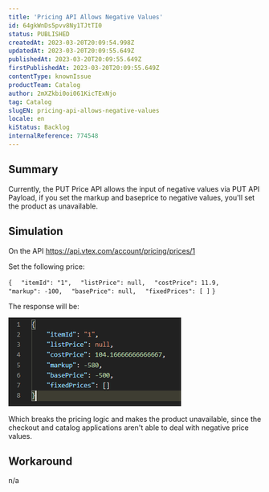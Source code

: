 ```yaml
---
title: 'Pricing API Allows Negative Values'
id: 64gkWnDs5pvv8Ny1TJtTI0
status: PUBLISHED
createdAt: 2023-03-20T20:09:54.998Z
updatedAt: 2023-03-20T20:09:55.649Z
publishedAt: 2023-03-20T20:09:55.649Z
firstPublishedAt: 2023-03-20T20:09:55.649Z
contentType: knownIssue
productTeam: Catalog
author: 2mXZkbi0oi061KicTExNjo
tag: Catalog
slugEN: pricing-api-allows-negative-values
locale: en
kiStatus: Backlog
internalReference: 774548
---
```


## Summary


Currently, the PUT Price API allows the input of negative values via PUT API Payload, if you set the markup and baseprice to negative values, you'll set the product as unavailable.




##

## Simulation


On the API https://api.vtex.com/account/pricing/prices/1

Set the following price:

`{`
`  "itemId": "1",`
`  "listPrice": null,`
`  "costPrice": 11.9,`
`  "markup": -100,`
`  "basePrice": null,`
`  "fixedPrices": [ ]`
`}`

The response will be:

 ![](https://raw.githubusercontent.com/vtexdocs/help-center-content/refs/heads/main/docs/en/known-issues/Catalog/pricing-api-allows-negative-values_1.png)

Which breaks the pricing logic and makes the product unavailable, since the checkout and catalog applications aren't able to deal with negative price values.



##

## Workaround


n/a





